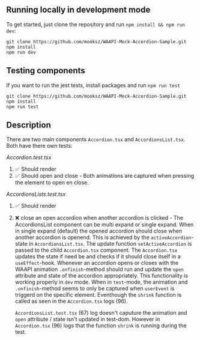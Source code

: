 ## Running locally in development mode

To get started, just clone the repository and run `npm install && npm run dev`:

```
git clone https://github.com/mooksz/WAAPI-Mock-Accordion-Sample.git
npm install
npm run dev
```

## Testing components

If you want to run the jest tests, install packages and run `npm run test`

```
git clone https://github.com/mooksz/WAAPI-Mock-Accordion-Sample.git
npm install
npm run test
```

## Description

There are two main components `Accordion.tsx` and `AccordionsList.tsx`. Both have there own tests:

_Accordion.test.tsx_

1. :white_check_mark: Should render
2. :white_check_mark: Should open and close -
   Both animations are captured when pressing the element to open en close.

_AccordionsLists.test.tsx_

1. :white_check_mark: Should render
2. :x: close an open accordion when another accordion is clicked -
   The AccordionsList component can be multi expand or single expand. When in single expand (default) the opened accordion should close when another accordion is openend. This is achieved by the `activeAccordion`-state in `AccordionsList.tsx`. The update function `setActiveAccordion` is passed to the child `Accordion.tsx` component. The `Accordion.tsx` updates the state if need be and checks if it should close itself in a `useEffect`-hook. Whenever an accordion opens or closes with the WAAPI animation `.onfinish`-method should run and update the `open` attribute and state of the accordion appropriately. This functionality is working properly in `dev` mode. When in `test`-mode, the animation and `.onfinish`-method seems to only be captured when `userEvent` is triggerd on the specific element. Eventhough the `shrink` function is called as seen in the `Accordion.tsx` logs (96).

    `AccordionsList.test.tsx` (67) log doesn't caputure the animation and `open` attribute / state isn't updated in test-dom. However in `Accordion.tsx` (96) logs that the function `shrink` is running during the test.
